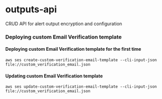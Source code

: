 # outputs-api

CRUD API for alert output encryption and configuration

### Deploying custom Email Verification template

#### Deploying custom Email Verification template for the first time

```
aws ses create-custom-verification-email-template --cli-input-json file://custom_verification_email.json
```

#### Updating custom Email Verification template

```
aws ses update-custom-verification-email-template --cli-input-json file://custom_verification_email.json
```
